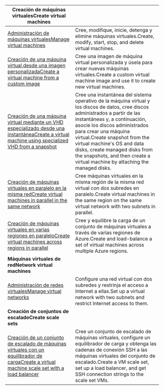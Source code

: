 | <span data-ttu-id="3343f-101">**Creación de máquinas virtuales**</span><span class="sxs-lookup"><span data-stu-id="3343f-101">**Create virtual machines**</span></span> || 
|---|---|
| <span data-ttu-id="3343f-102">[Administración de máquinas virtuales][1]</span><span class="sxs-lookup"><span data-stu-id="3343f-102">[Manage virtual machines][1]</span></span> | <span data-ttu-id="3343f-103">Cree, modifique, inicie, detenga y elimine máquinas virtuales.</span><span class="sxs-lookup"><span data-stu-id="3343f-103">Create, modify, start, stop, and delete virtual machines.</span></span> |
| <span data-ttu-id="3343f-104">[Creación de una máquina virtual desde una imagen personalizada][2]</span><span class="sxs-lookup"><span data-stu-id="3343f-104">[Create a virtual machine from a custom image][2]</span></span> | <span data-ttu-id="3343f-105">Cree una imagen de máquina virtual personalizada y úsela para crear nuevas máquinas virtuales.</span><span class="sxs-lookup"><span data-stu-id="3343f-105">Create a custom virtual machine image and use it to create new virtual machines.</span></span> | 
| <span data-ttu-id="3343f-106">[Creación de una máquina virtual mediante un VHD especializado desde una instantánea][3]</span><span class="sxs-lookup"><span data-stu-id="3343f-106">[Create a virtual machine using specialized VHD from a snapshot][3]</span></span> | <span data-ttu-id="3343f-107">Cree una instantánea del sistema operativo de la máquina virtual y los discos de datos, cree discos administrados a partir de las instantáneas y, a continuación, asocie los discos administrados para crear una máquina virtual.</span><span class="sxs-lookup"><span data-stu-id="3343f-107">Create snapshot from the virtual machine's OS and data disks, create managed disks from the snapshots, and then create a virtual machine by attaching the managed disks.</span></span> |  
| <span data-ttu-id="3343f-108">[Creación de máquinas virtuales en paralelo en la misma red][4]</span><span class="sxs-lookup"><span data-stu-id="3343f-108">[Create virtual machines in parallel in the same network][4]</span></span> | <span data-ttu-id="3343f-109">Cree máquinas virtuales en la misma región de la misma red virtual con dos subredes en paralelo.</span><span class="sxs-lookup"><span data-stu-id="3343f-109">Create virtual machines in the same region on the same virtual network with two subnets in parallel.</span></span> |
| <span data-ttu-id="3343f-110">[Creación de máquinas virtuales en varias regiones en paralelo][5]</span><span class="sxs-lookup"><span data-stu-id="3343f-110">[Create virtual machines across regions in parallel][5]</span></span> | <span data-ttu-id="3343f-111">Cree y equilibre la carga de un conjunto de máquinas virtuales a través de varias regiones de Azure.</span><span class="sxs-lookup"><span data-stu-id="3343f-111">Create and load-balance a set of virtual machines across multiple Azure regions.</span></span> |
| <span data-ttu-id="3343f-112">**Máquinas virtuales de red**</span><span class="sxs-lookup"><span data-stu-id="3343f-112">**Network virtual machines**</span></span> || 
| <span data-ttu-id="3343f-113">[Administración de redes virtuales][6]</span><span class="sxs-lookup"><span data-stu-id="3343f-113">[Manage virtual networks][6]</span></span> | <span data-ttu-id="3343f-114">Configure una red virtual con dos subredes y restrinja el acceso a Internet a ellas.</span><span class="sxs-lookup"><span data-stu-id="3343f-114">Set up a virtual network with two subnets and restrict Internet access to them.</span></span> |
| <span data-ttu-id="3343f-115">**Creación de conjuntos de escalado**</span><span class="sxs-lookup"><span data-stu-id="3343f-115">**Create scale sets**</span></span> ||
| <span data-ttu-id="3343f-116">[Creación de un conjunto de escalado de máquinas virtuales con un equilibrador de carga][7]</span><span class="sxs-lookup"><span data-stu-id="3343f-116">[Create a virtual machine scale set with a load balancer][7]</span></span> | <span data-ttu-id="3343f-117">Cree un conjunto de escalado de máquinas virtuales, configure un equilibrador de carga y obtenga las cadenas de conexión SSH a las máquinas virtuales del conjunto de escalado.</span><span class="sxs-lookup"><span data-stu-id="3343f-117">Create a VM scale set, set up a load balancer, and get SSH connection strings to the scale set VMs.</span></span> |

[1]: ../java-sdk-manage-virtual-machines.md
[2]: https://azure.microsoft.com/resources/samples/managed-disk-java-create-virtual-machine-using-custom-image/
[3]: https://azure.microsoft.com/resources/samples/managed-disk-java-create-virtual-machine-using-specialized-disk-from-vhd/
[4]: https://azure.microsoft.com/resources/samples/compute-java-manage-virtual-machines-in-parallel/
[5]: ../java-sdk-virtual-machines-in-parallel.md
[6]: ../java-sdk-manage-virtual-networks.md
[7]: ../java-sdk-manage-vm-scalesets.md